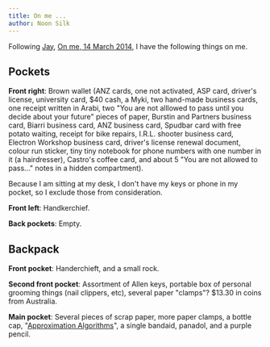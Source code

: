 ```yaml
---
title: On me ...
author: Noon Silk
---
```


Following [Jay](http://jehosafet.com/), [On me, 14 March
2014](https://medium.com/p/21a78487a2b3), I have the following things on me.

Pockets
---

**Front right**: Brown wallet (ANZ cards, one not activated, ASP card, driver's
license, university card, $40 cash, a Myki, two hand-made business cards, one
receipt written in Arabi, two "You are not alllowed to pass until you decide
about your future" pieces of paper, Burstin and Partners business card, Biarri
business card, ANZ business card, Spudbar card with free potato waiting,
receipt for bike repairs, I.R.L. shooter business card, Electron
Workshop business card, driver's license renewal document, colour run
sticker, tiny tiny notebook for phone numbers with one number in it
(a hairdresser), Castro's coffee card, and about 5 "You are not
allowed to pass..." notes in a hidden compartment).

Because I am sitting at my desk, I don't have my keys or phone in my pocket,
so I exclude those from consideration.

**Front left**: Handkerchief.

**Back pockets**: Empty.

Backpack
---

**Front pocket**: Handerchieft, and a small rock.

**Second front pocket**: Assortment of Allen keys, portable box of personal
grooming things (nail clippers, etc), several paper "clamps"? $13.30 in coins
from Australia.

**Main pocket**: Several pieces of scrap paper, more paper clamps, a bottle
cap, "[Approximation Algorithms](http://amzn.com/3540653678)", a single
bandaid, panadol, and a purple pencil.
